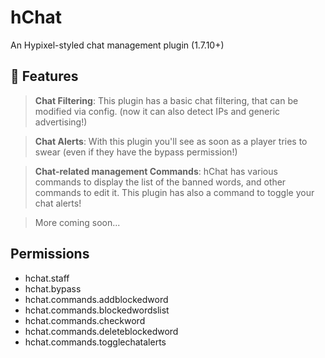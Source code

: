 # hChat
An Hypixel-styled chat management plugin (1.7.10+)

## 🔏 Features
> **Chat Filtering**:
This plugin has a basic chat filtering, that can be modified via config. (now it can also detect IPs and generic advertising!) 

> **Chat Alerts**:
With this plugin you'll see as soon as a player tries to swear (even if they have the bypass permission!)

> **Chat-related management Commands**:
hChat has various commands to display the list of the banned words, and other commands to edit it. This plugin has also a command to toggle your chat alerts!

> More coming soon...

## Permissions
* hchat.staff
* hchat.bypass
* hchat.commands.addblockedword
* hchat.commands.blockedwordslist
* hchat.commands.checkword
* hchat.commands.deleteblockedword
* hchat.commands.togglechatalerts


